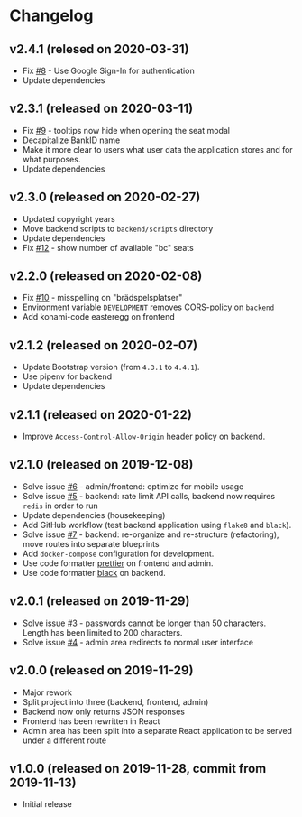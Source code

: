 # Changelog

## v2.4.1 (relesed on 2020-03-31)

* Fix [#8](https://github.com/VilhelmPrytz/datorklubben-booking/issues/8) - Use Google Sign-In for authentication
* Update dependencies

## v2.3.1 (released on 2020-03-11)

* Fix [#9](https://github.com/VilhelmPrytz/datorklubben-booking/issues/9) - tooltips now hide when opening the seat modal
* Decapitalize BankID name
* Make it more clear to users what user data the application stores and for what purposes.
* Update dependencies

## v2.3.0 (released on 2020-02-27)

* Updated copyright years
* Move backend scripts to `backend/scripts` directory
* Update dependencies
* Fix [#12](https://github.com/VilhelmPrytz/datorklubben-booking/issues/12) - show number of available "bc" seats

## v2.2.0 (released on 2020-02-08)

* Fix [#10](https://github.com/VilhelmPrytz/datorklubben-booking/issues/10) - misspelling on "brädspelsplatser"
* Environment variable `DEVELOPMENT` removes CORS-policy on `backend`
* Add konami-code easteregg on frontend

## v2.1.2 (released on 2020-02-07)

* Update Bootstrap version (from `4.3.1` to `4.4.1`).
* Use pipenv for backend
* Update dependencies

## v2.1.1 (released on 2020-01-22)

* Improve `Access-Control-Allow-Origin` header policy on backend.

## v2.1.0 (released on 2019-12-08)

* Solve issue [#6](https://github.com/VilhelmPrytz/datorklubben-booking/issues/6) - admin/frontend: optimize for mobile usage
* Solve issue [#5](https://github.com/VilhelmPrytz/datorklubben-booking/issues/5) - backend: rate limit API calls, backend now requires `redis` in order to run
* Update dependencies (housekeeping)
* Add GitHub workflow (test backend application using `flake8` and `black`).
* Solve issue [#7](https://github.com/VilhelmPrytz/datorklubben-booking/issues/7) - backend: re-organize and re-structure (refactoring), move routes into separate blueprints
* Add `docker-compose` configuration for development.
* Use code formatter [prettier](https://prettier.io/) on frontend and admin.
* Use code formatter [black](https://github.com/psf/black) on backend.

## v2.0.1 (released on 2019-11-29)

* Solve issue [#3](https://github.com/VilhelmPrytz/datorklubben-booking/issues/3) - passwords cannot be longer than 50 characters. Length has been limited to 200 characters.
* Solve issue [#4](https://github.com/VilhelmPrytz/datorklubben-booking/issues/4) - admin area redirects to normal user interface

## v2.0.0 (released on 2019-11-29)

* Major rework
* Split project into three (backend, frontend, admin)
* Backend now only returns JSON responses
* Frontend has been rewritten in React
* Admin area has been split into a separate React application to be served under a different route

## v1.0.0 (released on 2019-11-28, commit from 2019-11-13)

* Initial release
